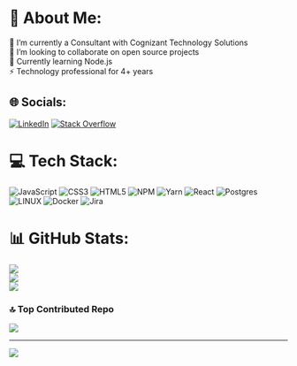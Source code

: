 # 💫 About Me:
🔭 I’m currently a Consultant with Cognizant Technology Solutions<br>🤝 I’m looking to collaborate on open source projects<br> 🌱 Currently learning Node.js<br>⚡ Technology professional for 4+ years


## 🌐 Socials:
[![LinkedIn](https://img.shields.io/badge/LinkedIn-%230077B5.svg?logo=linkedin&logoColor=white)](https://www.linkedin.com/in/milad-mohammadint) [![Stack Overflow](https://img.shields.io/badge/-Stackoverflow-FE7A16?logo=stack-overflow&logoColor=white)](https://stackoverflow.com/users/22333712) 

# 💻 Tech Stack:
![JavaScript](https://img.shields.io/badge/javascript-%23323330.svg?style=for-the-badge&logo=javascript&logoColor=%23F7DF1E) ![CSS3](https://img.shields.io/badge/css3-%231572B6.svg?style=for-the-badge&logo=css3&logoColor=white) ![HTML5](https://img.shields.io/badge/html5-%23E34F26.svg?style=for-the-badge&logo=html5&logoColor=white) ![NPM](https://img.shields.io/badge/NPM-%23000000.svg?style=for-the-badge&logo=npm&logoColor=white) ![Yarn](https://img.shields.io/badge/yarn-%232C8EBB.svg?style=for-the-badge&logo=yarn&logoColor=white) ![React](https://img.shields.io/badge/react-%2320232a.svg?style=for-the-badge&logo=react&logoColor=%2361DAFB) ![Postgres](https://img.shields.io/badge/postgres-%23316192.svg?style=for-the-badge&logo=postgresql&logoColor=white) ![LINUX](https://img.shields.io/badge/Linux-FCC624?style=for-the-badge&logo=linux&logoColor=black) ![Docker](https://img.shields.io/badge/docker-%230db7ed.svg?style=for-the-badge&logo=docker&logoColor=white) ![Jira](https://img.shields.io/badge/jira-%230A0FFF.svg?style=for-the-badge&logo=jira&logoColor=white)
# 📊 GitHub Stats:
![](https://github-readme-stats.vercel.app/api?username=miladmohammadint&theme=dark&hide_border=false&include_all_commits=false&count_private=false)<br/>
![](https://github-readme-streak-stats.herokuapp.com/?user=miladmohammadint&theme=dark&hide_border=false)<br/>
![](https://github-readme-stats.vercel.app/api/top-langs/?username=miladmohammadint&theme=dark&hide_border=false&include_all_commits=false&count_private=false&layout=compact)

### 🔝 Top Contributed Repo
![](https://github-contributor-stats.vercel.app/api?username=miladmohammadint&limit=5&theme=dark&combine_all_yearly_contributions=true)

---
[![](https://visitcount.itsvg.in/api?id=miladmohammadint&icon=0&color=0)](https://visitcount.itsvg.in)

<!-- Proudly created with GPRM ( https://gprm.itsvg.in ) -->
